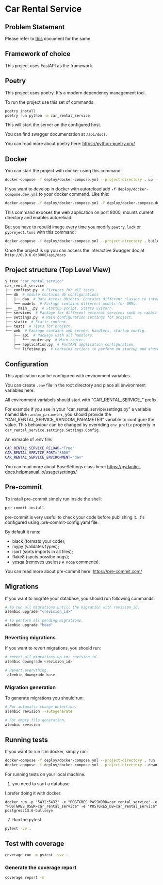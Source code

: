 # Car Rental Service

## Problem Statement

Please refer to [this](https://docs.google.com/document/d/1rb68GncPMs3EXdgbKIoVlsIMS8ibNWjjtpprsBy7d60/edit) document for the same.


## Framework of choice
This project uses FastAPI as the framework.

## Poetry

This project uses poetry. It's a modern dependency management
tool.

To run the project use this set of commands:

```bash
poetry install
poetry run python -m car_rental_service
```

This will start the server on the configured host.

You can find swagger documentation at `/api/docs`.

You can read more about poetry here: https://python-poetry.org/

## Docker

You can start the project with docker using this command:

```bash
docker-compose -f deploy/docker-compose.yml --project-directory . up --build
```

If you want to develop in docker with autoreload add `-f deploy/docker-compose.dev.yml` to your docker command.
Like this:

```bash
docker-compose -f deploy/docker-compose.yml -f deploy/docker-compose.dev.yml --project-directory . up
```

This command exposes the web application on port 8000, mounts current directory and enables autoreload.

But you have to rebuild image every time you modify `poetry.lock` or `pyproject.toml` with this command:

```bash
docker-compose -f deploy/docker-compose.yml --project-directory . build
```

Once the project is up you can access the interactive Swagger doc at `http://0.0.0.0:8000/api/docs`

## Project structure (Top Level View)

```bash
$ tree "car_rental_service"
car_rental_service
├── conftest.py  # Fixtures for all tests.
├── db  # module contains db configurations
│   ├── dao  # Data Access Objects. Contains different classes to inteact with database.
│   └── models  # Package contains different models for ORMs.
├── __main__.py  # Startup script. Starts uvicorn.
├── services  # Package for different external services such as rabbit or redis etc.
├── settings.py  # Main configuration settings for project.
├── static  # Static content.
├── tests  # Tests for project.
└── web  # Package contains web server. Handlers, startup config.
    ├── api  # Package with all handlers.
    │   └── router.py  # Main router.
    ├── application.py  # FastAPI application configuration.
    └── lifetime.py  # Contains actions to perform on startup and shutdown.
```

## Configuration

This application can be configured with environment variables.

You can create `.env` file in the root directory and place all
environment variables here.

All environment variabels should start with "CAR_RENTAL_SERVICE_" prefix.

For example if you see in your "car_rental_service/settings.py" a variable named like
`random_parameter`, you should provide the "CAR_RENTAL_SERVICE_RANDOM_PARAMETER"
variable to configure the value. This behaviour can be changed by overriding `env_prefix` property
in `car_rental_service.settings.Settings.Config`.

An exmaple of .env file:
```bash
CAR_RENTAL_SERVICE_RELOAD="True"
CAR_RENTAL_SERVICE_PORT="8000"
CAR_RENTAL_SERVICE_ENVIRONMENT="dev"
```

You can read more about BaseSettings class here: https://pydantic-docs.helpmanual.io/usage/settings/

## Pre-commit

To install pre-commit simply run inside the shell:
```bash
pre-commit install
```

pre-commit is very useful to check your code before publishing it.
It's configured using .pre-commit-config.yaml file.

By default it runs:
* black (formats your code);
* mypy (validates types);
* isort (sorts imports in all files);
* flake8 (spots possibe bugs);
* yesqa (removes useless `# noqa` comments).


You can read more about pre-commit here: https://pre-commit.com/

## Migrations

If you want to migrate your database, you should run following commands:
```bash
# To run all migrations untill the migration with revision_id.
alembic upgrade "<revision_id>"

# To perform all pending migrations.
alembic upgrade "head"
```

### Reverting migrations

If you want to revert migrations, you should run:
```bash
# revert all migrations up to: revision_id.
alembic downgrade <revision_id>

# Revert everything.
 alembic downgrade base
```

### Migration generation

To generate migrations you should run:
```bash
# For automatic change detection.
alembic revision --autogenerate

# For empty file generation.
alembic revision
```


## Running tests

If you want to run it in docker, simply run:

```bash
docker-compose -f deploy/docker-compose.yml --project-directory . run --rm api pytest -vv .
docker-compose -f deploy/docker-compose.yml --project-directory . down
```

For running tests on your local machine.
1. you need to start a database.

I prefer doing it with docker:
```
docker run -p "5432:5432" -e "POSTGRES_PASSWORD=car_rental_service" -e "POSTGRES_USER=car_rental_service" -e "POSTGRES_DB=car_rental_service" postgres:13.6-bullseye
```


2. Run the pytest.
```bash
pytest -vv .
```

## Test with coverage

```bash
coverage run -m pytest -svv .
```

### Generate the coverage report
```bash
coverage report -m
```
